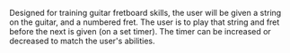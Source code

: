Designed for training guitar fretboard skills, the user will be given a string on the guitar, and a numbered fret. The user is to play that string and fret before the next is given (on a set timer). The timer can be increased or decreased to match the user's abilities. 

